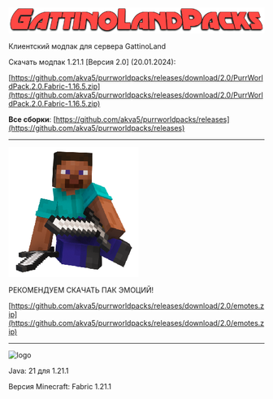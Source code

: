 ![GattinoLandPacks](https://github.com/akva5/gattinolandpacks/blob/main/GattinoLandPacks.png)

Клиентский модпак для сервера GattinoLand

Скачать модпак 1.21.1 [Версия 2.0] (20.01.2024):

[https://github.com/akva5/purrworldpacks/releases/download/2.0/PurrWorldPack.2.0.Fabric-1.16.5.zip](https://github.com/akva5/purrworldpacks/releases/download/2.0/PurrWorldPack.2.0.Fabric-1.16.5.zip)

**Все сборки**: [https://github.com/akva5/purrworldpacks/releases](https://github.com/akva5/purrworldpacks/releases)

-----------------------------------------------------------------------------------------------------

![Emote](https://github.com/akva5/gattinolandpacks/blob/main/GL-Emote.png) 

РЕКОМЕНДУЕМ СКАЧАТЬ ПАК ЭМОЦИЙ!

[https://github.com/akva5/purrworldpacks/releases/download/2.0/emotes.zip](https://github.com/akva5/purrworldpacks/releases/download/2.0/emotes.zip)

-----------------------------------------------------------------------------------------------------

![logo](https://user-images.githubusercontent.com/75758629/192112078-9bfa4832-823f-4bd1-ab6c-e1480bc2b62b.png)

Java: 21 для 1.21.1

Версия Minecraft: Fabric 1.21.1
